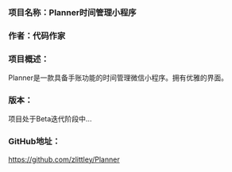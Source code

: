 ### 项目名称：Planner时间管理小程序
### 作者：代码作家
### 项目概述：
Planner是一款具备手账功能的时间管理微信小程序。拥有优雅的界面。
### 版本：
项目处于Beta迭代阶段中...
### GitHub地址：
<https://github.com/zlittley/Planner>